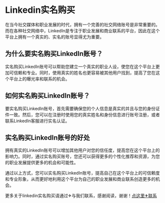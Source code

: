 # Linkedin实名购买

在当今社交媒体和职业发展的时代，拥有一个完善的社交网络账号是非常重要的。而在各种社交网络中，LinkedIn是专注于职业发展和商业联系的平台，因此在这个平台上拥有一个真实的、实名的账号显得尤为重要。

## 为什么要实名购买LinkedIn账号？

实名购买LinkedIn账号可以帮助您建立一个真实的职业人设，使您在这个平台上更加可信赖和专业。同时，使用真实的姓名也更容易被其他用户找到，提高了您在这个平台上的曝光率和联系的机会。

## 如何实名购买LinkedIn账号？

要实名购买LinkedIn账号，首先需要确保您的个人信息是真实的并且与您的身份证件一致。然后，您可以在注册时使用您的真实姓名和身份信息进行账号注册，或者联系LinkedIn客服进行实名认证。

## 实名购买LinkedIn账号的好处

拥有真实的LinkedIn账号可以增加其他用户对您的信任度，提高您在这个平台上的影响力。同时，通过实名购买账号，您还可以获得更多的个性化推荐和资源，为您的职业发展提供更多的机会和可能性。

通过以上方式，您可以实名购买LinkedIn账号，提高自己在这个平台上的可信赖度和专业形象，从而更好地利用这个平台为自己的职业发展和商业联系创造更多的机会。

更多关于linkedin实名购买请通过✈与我们联系，感谢阅读，谢谢！[点这里✈联系](https://c.k02.cc)